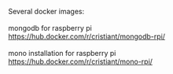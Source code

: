 Several docker images:<br>
<br>
mongodb for raspberry pi<br>
https://hub.docker.com/r/cristiant/mongodb-rpi/<br>
<br>
mono installation for raspberry pi<br>
https://hub.docker.com/r/cristiant/mono-rpi/<br>
